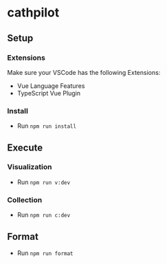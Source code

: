 # cathpilot

## Setup

### Extensions

Make sure your VSCode has the following Extensions:

- Vue Language Features
- TypeScript Vue Plugin

### Install

- Run `npm run install`

## Execute

### Visualization

- Run `npm run v:dev`

### Collection

- Run `npm run c:dev`

## Format

- Run `npm run format`
